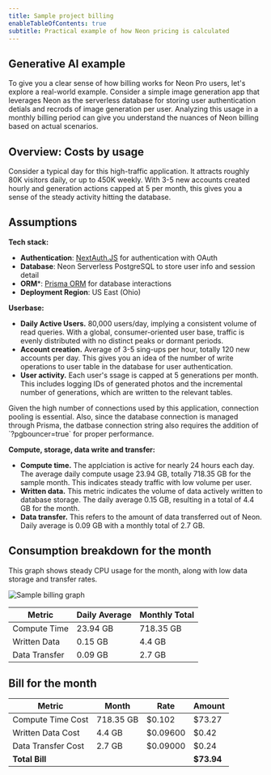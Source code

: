 ```yaml
---
title: Sample project billing
enableTableOfContents: true
subtitle: Practical example of how Neon pricing is calculated
---
```


## Generative AI example

To give you a clear sense of how billing works for Neon Pro users, let's explore a real-world example. Consider a simple image generation app that leverages Neon as the serverless database for storing user authentication detials and recrods of image generation per user. Analyzing this usage in a monthly billing period can give you understand the nuances of Neon billing based on actual scenarios.

## Overview: Costs by usage

Consider a typical day for this high-traffic application. It attracts roughly 80K visitors daily, or up to 450K weekly. With 3-5 new accounts created hourly and generation actions capped at 5 per month, this gives you a sense of the steady activity hitting the database.

## Assumptions

**Tech stack:**
* **Authentication**: [NextAuth.JS](https://next-auth.js.org/) for authentication with OAuth
* **Database**: Neon Serverless PostgreSQL to store user info and session detail
* **ORM***: [Prisma ORM](https://www.prisma.io/) for database interactions
* **Deployment Region**: US East (Ohio)

**Userbase:**
* **Daily Active Users.** 80,000 users/day, implying a consistent volume of read queries. With a global, consumer-oriented user base, traffic is evenly distributed with no distinct peaks or dormant periods.
* **Account creation.** Average of 3-5 sing-ups per hour, totally 120 new accounts per day. This gives you an idea of the number of write operations to user table in the database for user authentication.
* **User activity.** Each user's ssage is capped at 5 generations per month. This includes logging IDs of generated photos and the incremental number of generations, which are written to the relevant tables.

<Admonition type="note">
Given the high number of connections used by this application, connection pooling is essential. Also, since the database connection is managed through Prisma, the datbase connection string also requires the addition of `?pgbouncer=true` for proper performance. 
</Admonition>

**Compute, storage, data write and transfer:**

* **Compute time.** The applciation is active for nearly 24 hours each day. The average daily compute usage 23.94 GB, totally 718.35 GB for the sample month. This indicates steady traffic with low volume per user.
* **Written data.** This metric indicates the volume of data actively written to database storage. The daily average 0.15 GB, resulting in a total of 4.4 GB for the month.
* **Data transfer.** This refers to the amount of data transferred out of Neon. Daily average is 0.09 GB with a monthly total of 2.7 GB.

## Consumption breakdown for the month

This graph shows steady CPU usage for the month, along with low data storage and transfer rates.

![Sample billing graph](/docs/introduction/billing_sample_graph.png)

| Metric          | Daily Average | Monthly Total |
|-----------------|---------------|---------------|
| Compute Time    | 23.94 GB      | 718.35 GB     |
| Written Data    | 0.15 GB       | 4.4 GB        |
| Data Transfer   | 0.09 GB       | 2.7 GB        |

## Bill for the month

| Metric              | Month    | Rate     | Amount    |
|---------------------|----------|----------|-----------|
| Compute Time Cost   | 718.35 GB| $0.102   | $73.27    |
| Written Data Cost   | 4.4 GB   | $0.09600 | $0.42     |
| Data Transfer Cost  | 2.7 GB   | $0.09000 | $0.24     |
| **Total Bill**      |          |          | **$73.94**|
